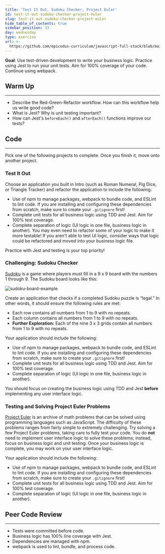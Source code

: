 ```yaml
---
title: 'Test It Out, Sudoku Checker, Project Euler'
id: test-it-out-sudoku-checker-project-euler
slug: test-it-out-sudoku-checker-project-euler
hide_table_of_contents: true
sidebar_position: 33
day: wednesday
type: exercise
url: >-
  https://github.com/epicodus-curriculum/javascript-full-stack/blob/main/2a_classwork_test_it_out_sudoku_checker_project_euler.md
---
```


**Goal**: Use test-driven development to write your business logic. Practice using Jest to run your unit tests. Aim for 100% coverage of your code. Continue using webpack.

## Warm Up
---

* Describe the Red-Green-Refactor workflow. How can this workflow help us write good code?
* What is Jest? Why is unit testing important?
* How can Jest's `beforeEach()` and `afterEach()` functions improve our tests?

## Code
---

Pick one of the following projects to complete. Once you finish it, move onto another project. 

### Test It Out

Choose an application you built in Intro (such as Roman Numeral, Pig Dice, or Triangle Tracker) and refactor the application to include the following:

* Use of npm to manage packages, webpack to bundle code, and ESLint to lint code. If you are installing and configuring these dependencies from scratch, make sure to create your `.gitignore` first!
* Complete unit tests for all business logic using TDD and Jest. Aim for 100% test coverage.
* Complete separation of logic (UI logic in one file, business logic in another). You may even need to refactor some of your logic to make it more testable! If you aren't able to test UI logic, consider ways that logic could be refactored and moved into your business logic file.

Practice with Jest and testing is your top priority!

### Challenging: Sudoku Checker

[Sudoku](https://simple.wikipedia.org/wiki/Sudoku) is a game where players must fill in a 9 x 9 board with the numbers 1 through 9. The Sudoku board looks like this:

![sudoku-board-example](https://learnhowtoprogram.s3.us-west-2.amazonaws.com/javascript-new/sudoku-board-example.png)

Create an application that checks if a completed Sudoku puzzle is “legal.” In other words, it should ensure the following rules are met:

* Each row contains all numbers from 1 to 9 with no repeats.
* Each column contains all numbers from 1 to 9 with no repeats.
* **Further Exploration:** Each of the nine 3 x 3 grids contain all numbers from 1 to 9 with no repeats.

Your application should include the following:

* Use of npm to manage packages, webpack to bundle code, and ESLint to lint code. If you are installing and configuring these dependencies from scratch, make sure to create your `.gitignore` first!
* Complete unit tests for all business logic using TDD and Jest. Aim for 100% test coverage.
* Complete separation of logic (UI logic in one file, business logic in another).

You should focus on creating the business logic using TDD and Jest **before** implementing any user interface logic. 

### Testing and Solving Project Euler Problems

[Project Euler](https://projecteuler.net/archives) is an archive of math problems that can be solved using programming languages such as JavaScript. The difficulty of these problems ranges from fairly simple to extremely challenging. Try solving a few Project Euler problems, taking care to fully test your code. You do **not** need to implement user interface logic to solve these problems; instead, focus on business logic and unit testing. Once your business logic is complete, you may work on your user interface logic.

Your application should include the following:

* Use of npm to manage packages, webpack to bundle code, and ESLint to lint code. If you are installing and configuring these dependencies from scratch, make sure to create your `.gitignore` first!
* Complete unit tests for all business logic using TDD and Jest. Aim for 100% test coverage.
* Complete separation of logic (UI logic in one file, business logic in another). 

## Peer Code Review
<hr />

* Tests were committed before code.
* Business logic has 100% line coverage with Jest.
* Dependencies are managed with npm.
* webpack is used to lint, bundle, and process code.